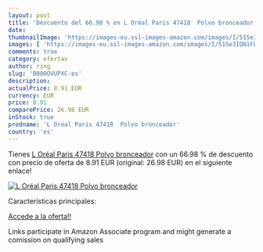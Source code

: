 ```yaml
---
layout: post
title: 'Descuento del 66.98 % en L Oréal Paris 47418  Polvo bronceador'
date: 
thumbnailImage: 'https://images-eu.ssl-images-amazon.com/images/I/51Se3IQN1FL._SL200_.jpg'
images: [ 'https://images-eu.ssl-images-amazon.com/images/I/51Se3IQN1FL._SL200_.jpg' ]
comments: true
category: ofertas
author: ring
slug: 'B000OVUPXC-es'
description:
actualPrice: 8.91 EUR
currency: EUR
price: 8.91
comparePrice: 26.98 EUR
inStock: true
prodname: 'L Oréal Paris 47418  Polvo bronceador'
country: 'es'
---
```


Tienes [L Oréal Paris 47418  Polvo bronceador](https://www.amazon.es/dp/B000OVUPXC/?tag=tolees-21) con un 66.98 % de descuento con precio de oferta de 8.91 EUR (original: 26.98 EUR) en el siguiente enlace!

[![L Oréal Paris 47418  Polvo bronceador](https://images-eu.ssl-images-amazon.com/images/I/51Se3IQN1FL._SL200_.jpg)](https://www.amazon.es/dp/B000OVUPXC/?tag=tolees-21)

Características principales:


[Accede a la oferta!!](https://www.amazon.es/dp/B000OVUPXC/?tag=tolees-21)

Links participate in Amazon Associate program and might generate a comission on qualifying sales


